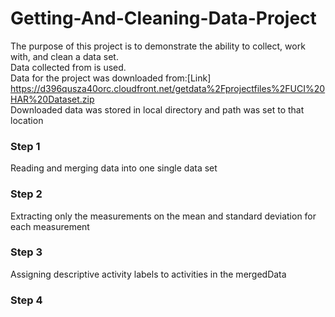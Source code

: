 # Getting-And-Cleaning-Data-Project

The purpose of this project is to demonstrate the ability to collect, work with, and clean a data set.  
Data collected from  is used.  
Data for the project was downloaded from:[Link] https://d396qusza40orc.cloudfront.net/getdata%2Fprojectfiles%2FUCI%20HAR%20Dataset.zip   
Downloaded data was stored in local directory and path was set to that location  

### Step 1   
Reading and merging data into one single data set  
### Step 2  
Extracting only the measurements on the mean and standard deviation for each measurement    
### Step 3  
Assigning  descriptive activity labels to activities in the mergedData  
### Step 4




